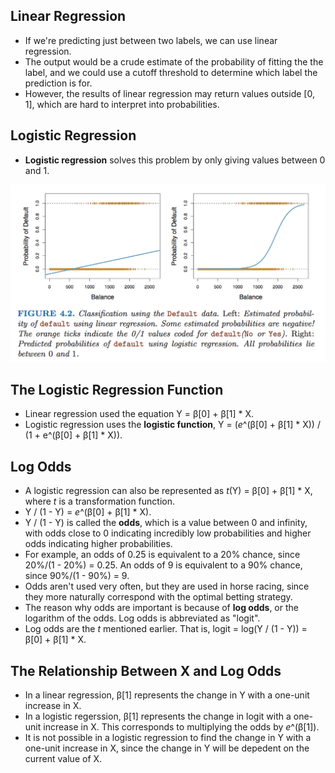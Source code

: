 ## Linear Regression

* If we're predicting just between two labels, we can use linear regression.
* The output would be a crude estimate of the probability of fitting the the label, and we could use a cutoff threshold to determine which label the prediction is for.
* However, the results of linear regression may return values outside [0, 1], which are hard to interpret into probabilities.


## Logistic Regression

* **Logistic regression** solves this problem by only giving values between 0 and 1.

![](../images/logistic-regression.png)


## The Logistic Regression Function

* Linear regression used the equation Y = β[0] + β[1] * X.
* Logistic regression uses the **logistic function**, Y = (*e*^(β[0] + β[1] * X)) / (1 + e^(β[0] + β[1] * X)).


## Log Odds

* A logistic regression can also be represented as *t*(Y) = β[0] + β[1] * X, where *t* is a transformation function.
* Y / (1 - Y) = *e*^(β[0] + β[1] * X).
* Y / (1 - Y) is called the **odds**, which is a value between 0 and infinity, with odds close to 0 indicating incredibly low probabilities and higher odds indicating higher probabilities.
* For example, an odds of 0.25 is equivalent to a 20% chance, since 20%/(1 - 20%) = 0.25.  An odds of 9 is equivalent to a 90% chance, since 90%/(1 - 90%) = 9.
* Odds aren't used very often, but they are used in horse racing, since they more naturally correspond with the optimal betting strategy.
* The reason why odds are important is because of **log odds**, or the logarithm of the odds.  Log odds is abbreviated as "logit".
* Log odds are the *t* mentioned earlier.  That is, logit = log(Y / (1 - Y)) = β[0] + β[1] * X.


## The Relationship Between X and Log Odds

* In a linear regression, β[1] represents the change in Y with a one-unit increase in X.
* In a logistic regerssion, β[1] represents the change in logit with a one-unit increase in X.  This corresponds to multiplying the odds by *e*^(β[1]).
* It is not possible in a logistic regression to find the change in Y with a one-unit increase in X, since the change in Y will be depedent on the current value of X.
